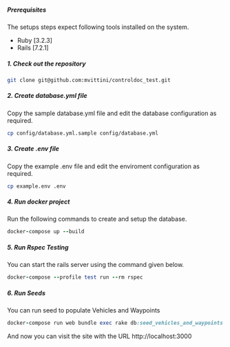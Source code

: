 ##### Prerequisites

The setups steps expect following tools installed on the system.


- Ruby [3.2.3]
- Rails [7.2.1]

##### 1. Check out the repository

```bash
git clone git@github.com:mvittini/controldoc_test.git
```

##### 2. Create database.yml file

Copy the sample database.yml file and edit the database configuration as required.

```bash
cp config/database.yml.sample config/database.yml
```
##### 3. Create .env file

Copy the example .env file and edit the enviroment configuration as required.

```bash
cp example.env .env
```

##### 4. Run docker project

Run the following commands to create and setup the database.

```ruby
docker-compose up --build
```

##### 5. Run Rspec Testing

You can start the rails server using the command given below.

```ruby
docker-compose --profile test run --rm rspec
```

##### 6. Run Seeds

You can run seed to populate Vehicles and Waypoints

```ruby
docker-compose run web bundle exec rake db:seed_vehicles_and_waypoints
```

And now you can visit the site with the URL http://localhost:3000